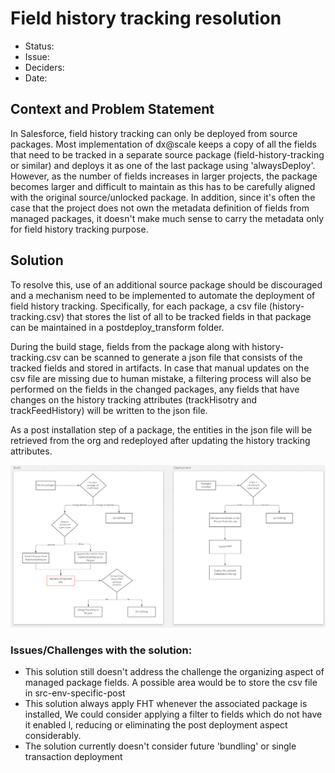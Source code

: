 # Field history tracking resolution

* Status: <!-- optional -->
* Issue: <!-- optional -->
* Deciders: <!-- optional -->
* Date:  <!-- optional -->


## Context and Problem Statement

In Salesforce, field history tracking can only be deployed from source packages. Most implementation of dx@scale keeps a copy of all the fields that need to be tracked in a separate source package (field-history-tracking or similar) and deploys it as one of the last package using 'alwaysDeploy'. However, as the number of fields increases in larger projects, the package becomes larger and difficult to maintain as this has to be carefully aligned with the original source/unlocked package. In addition, since it's often the case that the project does not own the metadata definition of fields from managed packages, it doesn't make much sense to carry the metadata only for field history tracking purpose.


## Solution

To resolve this, use of an additional source package should be discouraged and a mechanism need to be implemented to automate the deployment of field history tracking. Specifically, for each package, a csv file (history-tracking.csv) that stores the list of all to be tracked fields in that package can be maintained in  a  postdeploy_transform folder.

During the build stage, fields from the package along with history-tracking.csv can be scanned to generate a json file that consists of the tracked fields and stored in artifacts. In case that manual updates on the csv file are missing due to human mistake, a filtering process will also be performed on the fields in the changed packages, any fields that have changes on the history tracking attributes (trackHisotry and trackFeedHistory) will be written to the json file.

As a post installation step of a package, the entities in the json file will be retrieved from the org and redeployed after updating the history tracking attributes.

![image](./006-field-history-tracking-resolution.png)


### Issues/Challenges with the solution:
- This solution still doesn't address the challenge the organizing aspect of managed package fields. A possible area would be to store the csv file in src-env-specific-post
- This solution always apply FHT whenever the associated package is installed, We could consider applying a filter to fields which do not have it enabled l, reducing or eliminating the post deployment aspect considerably.
- The solution currently doesn't consider future 'bundling' or single transaction deployment
